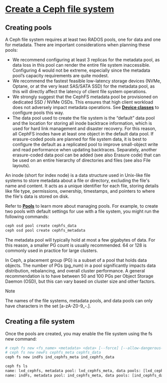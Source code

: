 # **[Create a Ceph file system](https://docs.ceph.com/en/latest/cephfs/createfs/)**

## Creating pools

A Ceph file system requires at least two RADOS pools, one for data and one for metadata. There are important considerations when planning these pools:

- We recommend configuring at least 3 replicas for the metadata pool, as data loss in this pool can render the entire file system inaccessible. Configuring 4 would not be extreme, especially since the metadata pool’s capacity requirements are quite modest.
- We recommend the fastest feasible low-latency storage devices (NVMe, Optane, or at the very least SAS/SATA SSD) for the metadata pool, as this will directly affect the latency of client file system operations.
- We strongly suggest that the CephFS metadata pool be provisioned on dedicated SSD / NVMe OSDs. This ensures that high client workload does not adversely impact metadata operations. See **[Device classes](https://docs.ceph.com/en/latest/rados/operations/crush-map/#device-classes)** to configure pools this way.
- The data pool used to create the file system is the “default” data pool and the location for storing all inode backtrace information, which is used for hard link management and disaster recovery. For this reason, all CephFS inodes have at least one object in the default data pool. If erasure-coded pools are planned for file system data, it is best to configure the default as a replicated pool to improve small-object write and read performance when updating backtraces. Separately, another erasure-coded data pool can be added (see also Erasure code) that can be used on an entire hierarchy of directories and files (see also File layouts).

An inode (short for index node) is a data structure used in Unix-like file systems to store metadata about a file or directory, excluding the file's name and content. It acts as a unique identifier for each file, storing details like file type, permissions, ownership, timestamps, and pointers to where the file's data is stored on disk.

Refer to **[Pools](https://docs.ceph.com/en/latest/rados/operations/pools/)** to learn more about managing pools. For example, to create two pools with default settings for use with a file system, you might run the following commands:

```bash
ceph osd pool create cephfs_data
ceph osd pool create cephfs_metadata
```

The metadata pool will typically hold at most a few gigabytes of data. For this reason, a smaller PG count is usually recommended. 64 or 128 is commonly used in practice for large clusters.

In Ceph, a placement group (PG) is a subset of a pool that holds data objects. The number of PGs (pg_num) in a pool significantly impacts data distribution, rebalancing, and overall cluster performance. A general recommendation is to have between 50 and 100 PGs per Object Storage Daemon (OSD), but this can vary based on cluster size and other factors.

Note

The names of the file systems, metadata pools, and data pools can only have characters in the set [a-zA-Z0-9_-.].

## Creating a file system

Once the pools are created, you may enable the file system using the fs new command:

```bash
# ceph fs new <fs_name> <metadata> <data> [--force] [--allow-dangerous-metadata-overlay] [<fscid:int>] [--recover] [--yes-i-really-really-mean-it] [<set>...]
# ceph fs new newFs cephfs_meta cephfs_data
ceph fs new indFs ind_cephfs_meta ind_cephfs_data

ceph fs ls
name: lxd_cephfs, metadata pool: lxd_cephfs_meta, data pools: [lxd_cephfs_data ]
name: indFs, metadata pool: ind_cephfs_meta, data pools: [ind_cephfs_data ]
```
